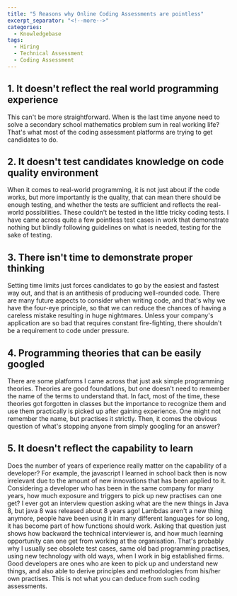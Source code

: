 ```yaml
---
title: "5 Reasons why Online Coding Assessments are pointless"
excerpt_separator: "<!--more-->"
categories:
  - Knowledgebase
tags:
  - Hiring
  - Technical Assessment
  - Coding Assessment
---
```


## 1. It doesn't reflect the real world programming experience

This can't be more straightforward. When is the last time anyone need to solve a secondary school mathematics problem sum in real working life? That's what most of the coding assessment platforms are trying to get candidates to do. 

## 2. It doesn't test candidates knowledge on code quality environment

When it comes to real-world programming, it is not just about if the code works, but more importantly is the quality, that can mean there should be enough testing, and whether the tests are sufficient and reflects the real-world possibilities. These couldn't be tested in the little tricky coding tests. I have came across quite a few pointless test cases in work that demonstrate nothing but blindly following guidelines on what is needed, testing for the sake of testing.

## 3. There isn't time to demonstrate proper thinking

Setting time limits just forces candidates to go by the easiest and fastest way out, and that is an antithesis of producing well-rounded code. There are many future aspects to consider when writing code, and that's why we have the four-eye principle, so that we can reduce the chances of having a careless mistake resulting in huge nightmares. Unless your company's application are so bad that requires constant fire-fighting, there shouldn't be a requirement to code under pressure.

## 4. Programming theories that can be easily googled

There are some platforms I came across that just ask simple programming theories. Theories are good foundations, but one doesn't need to remember the name of the terms to understand that. In fact, most of the time, these theories got forgotten in classes but the importance to recognize them and use them practically is picked up after gaining experience. One might not remember the name, but practises it strictly. Then, it comes the obvious question of what's stopping anyone from simply googling for an answer?

## 5. It doesn't reflect the capability to learn

Does the number of years of experience really matter on the capability of a developer? For example, the javascript I learned in school back then is now irrelevant due to the amount of new innovations that has been applied to it. Considering a developer who has been in the same company for many years, how much exposure and triggers to pick up new practises can one get? I ever got an interview question asking what are the new things in Java 8, but java 8 was released about 8 years ago! Lambdas aren't a new thing anymore, people have been using it in many different languages for so long, it has become part of how functions should work. Asking that question just shows how backward the technical interviewer is, and how much learning opportunity can one get from working at the organisation. That's probably why I usually see obsolete test cases, same old bad programming practises, using new technology with old ways, when I work in big established firms. Good developers are ones who are keen to pick up and understand new things, and also able to derive principles and methodologies from his/her own practises. This is not what you can deduce from such coding assessments. 
